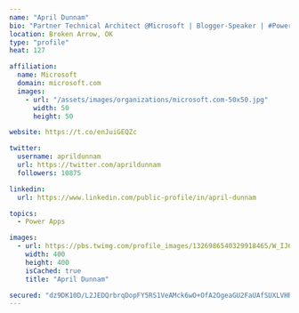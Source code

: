 ```yaml
---
name: "April Dunnam"
bio: "Partner Technical Architect @Microsoft | Blogger-Speaker | #PowerApps, #PowerAutomate, #Office365, #SharePoint | #WIT | #Karaoke Queen"
location: Broken Arrow, OK
type: "profile"
heat: 127

affiliation:
  name: Microsoft
  domain: microsoft.com
  images:
    - url: "/assets/images/organizations/microsoft.com-50x50.jpg"
      width: 50
      height: 50

website: https://t.co/enJuiGEQZc

twitter:
  username: aprildunnam
  url: https://twitter.com/aprildunnam
  followers: 10875

linkedin:
  url: https://www.linkedin.com/public-profile/in/april-dunnam

topics:
  - Power Apps

images:
  - url: https://pbs.twimg.com/profile_images/1326986540329918465/W_IJ6Ih2_400x400.jpg
    width: 400
    height: 400
    isCached: true
    title: "April Dunnam"

secured: "dz9DK10D/L2JEDQrbrqDopFY5RS1VeAMck6wO+OfA2OgeaGU2FaUAfSUXLVHRdGiJQ5nKNdaRDxxVz0WgK5tw/CYPG0wdDEnZYiGOUsNLvOc3IZV7mooKvkSp0DV2trxVyMgDqTYPrxulTwnLxiV3MLtowuaD0qszCD3Vv3NTBlyZrGWzw2Jcg+YEWL083hh8G4tVvw6W9T/QKLpPIxiPRikzRkz6Qzkjg/MwMsekIxkQ3lXTOoCIYeU0nSNTZv5O8vcsipJ7+GLNvEZpXOWgL6VjM+w7y5KRlAMagOtqx4qxQoB1dJJ09Sh5gr9jPRSbtCq7Z7Hngyvfpfpsx3KK1x3WdqK5N44f8/OgVMqnL8AjAEy/miN5UfE7Cl9B/l4mfaroyrwS2pThXuyvBgFo1WUC47O3Gka4XSjSY8cgyM=;EosB+dVz4OSbT4743ww/xg=="
---
```


